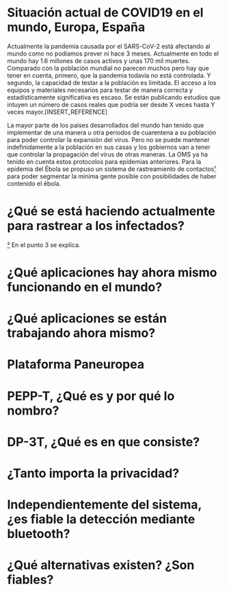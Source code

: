 ﻿# Situación actual de COVID19 en el mundo, Europa, España
Actualmente la pandemia causada por el SARS-CoV-2 está afectando al mundo como no podíamos prever ni hace 3 meses. Actualmente en todo el mundo hay 1.6 millones de casos activos y unas 170 mil muertes. Comparado con la población mundial no parecen muchos pero hay que tener en cuenta, primero, que la pandemia todavía no está controlada. Y segundo, la capacidad de testar a la población es limitada. El acceso a los equipos y materiales necesarios para testar de manera correcta y estadísticamente significativa es escaso. Se están publicando estudios que intuyen un número de casos reales que podría ser desde X veces hasta Y veces mayor.[INSERT_REFERENCE]

La mayor parte de los países desarrollados del mundo han tenido que implementar de una manera u otra periodos de cuarentena a su población para poder controlar la expansión del virus. Pero no se puede mantener indefinidamente a la población en sus casas y los gobiernos van a tener que controlar la propagación del virus de otras maneras. La OMS ya ha tenido en cuenta estos protocolos para epidemias anteriores. Para la epidemia del Ébola se propuso un sistema de rastreamiento de contactos[¹] para poder segmentar la mínima gente posible con posibilidades de haber contenido el ébola.

# ¿Qué se está haciendo actualmente para rastrear a los infectados?
[²] En el punto 3 se explica.
# ¿Qué aplicaciones hay ahora mismo funcionando en el mundo?
# ¿Qué aplicaciones se están trabajando ahora mismo?
# Plataforma Paneuropea
# PEPP-T, ¿Qué es y por qué lo nombro?
# DP-3T, ¿Qué es en que consiste?
# ¿Tanto importa la privacidad? 
# Independientemente del sistema, ¿es fiable la detección mediante bluetooth?
# ¿Qué alternativas existen? ¿Son fiables?


[¹]: https://apps.who.int/iris/bitstream/handle/10665/185258/WHO_EVD_Guidance_Contact_15.1_eng.pdf;jsessionid=27024FCDD2F36275F9F6DFFC114FECA2?sequence=1 
[²]: https://apps.who.int/iris/bitstream/handle/10665/185258/WHO_EVD_Guidance_Contact_15.1_eng.pdf;jsessionid=27024FCDD2F36275F9F6DFFC114FECA2?sequence=1 
